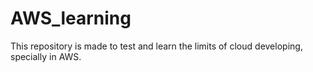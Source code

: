 # AWS_learning
This repository is made to test and learn the limits of cloud developing, specially in AWS.
